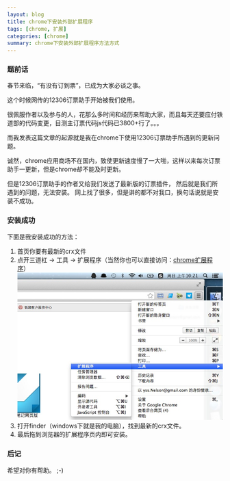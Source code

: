 ```yaml
---
layout: blog
title: chrome下安装外部扩展程序
tags: [chrome, 扩展]
categories: [chrome]
summary: chrome下安装外部扩展程序方法方式
---
```

### 题前话
春节来临，“有没有订到票”，已成为大家必谈之事。

这个时候网传的12306订票助手开始被我们使用。

很佩服作者以及参与的人，花那么多时间和经历来帮助大家，而且每天还要应付铁道部的代码变更，目测主订票代码js代码已3800+行了。。。

而我发表这篇文章的起源就是我在chrome下使用12306订票助手所遇到的更新问题。

诚然，chrome应用商场不在国内，致使更新速度慢了一大啪，这样以来每次订票助手一更新，但是chrome却不能及时更新。

但是12306订票助手的作者又给我们发送了最新版的订票插件，
然后就是我们所遇到的问题，无法安装。
网上找了很多，但是讲的都不对我口，换句话说就是安装不成功。

### 安装成功
下面是我安装成功的方法：

1. 首页你要有最新的crx文件
2. 点开三道杠 -> 工具 -> 扩展程序（当然你也可以直接访问：[chrome扩展程序](chrome://extensions/)）
![chrome打开扩展程序图](/static/img/chrome-extension.png)
3. 打开finder（windows下就是我的电脑），找到最新的crx文件。
4. 最后拖到浏览器的扩展程序页内即可安装。

### 后记
希望对你有帮助。 ;-)
